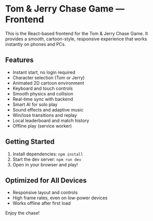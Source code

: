 # Tom & Jerry Chase Game — Frontend

This is the React-based frontend for the Tom & Jerry Chase Game. It provides a smooth, cartoon-style, responsive experience that works instantly on phones and PCs.

## Features
- Instant start, no login required
- Character selection (Tom or Jerry)
- Animated 2D cartoon environment
- Keyboard and touch controls
- Smooth physics and collision
- Real-time sync with backend
- Smart AI for solo play
- Sound effects and adaptive music
- Win/lose transitions and replay
- Local leaderboard and match history
- Offline play (service worker)

## Getting Started
1. Install dependencies: `npm install`
2. Start the dev server: `npm run dev`
3. Open in your browser and play!

## Optimized for All Devices
- Responsive layout and controls
- High frame rates, even on low-power devices
- Works offline after first load

Enjoy the chase!
